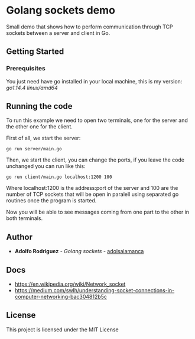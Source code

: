 # Golang sockets demo

Small demo that shows how to perform communication through TCP sockets between a server and client in Go.

## Getting Started



### Prerequisites

You just need have go installed in your local machine, this is my version:  *go1.14.4 linux/amd64*


## Running the code

To run this example we need to open two terminals, one for the server and the other one for the client.

First of all, we start the server:

```ssh 
go run server/main.go
```

Then, we start the client, you can change the ports, if you leave the code unchanged you can run like this:

```ssh 
go run client/main.go localhost:1200 100
```

Where localhost:1200 is the address:port of the server and 100 are the number of TCP sockets that will be open in paralell using separated go routines once the program is started.

Now you will be able to see messages coming from one part to the other in both terminals.


## Author

* **Adolfo Rodriguez** - *Golang sockets* - [adolsalamanca](https://github.com/adolsalamanca)

## Docs

-  https://en.wikipedia.org/wiki/Network_socket
-  https://medium.com/swlh/understanding-socket-connections-in-computer-networking-bac304812b5c

## License

This project is licensed under the MIT License


